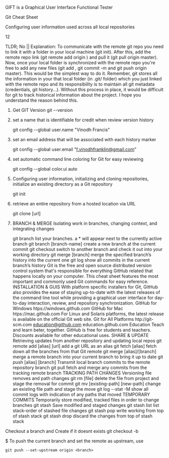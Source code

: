 GIFT is a Graphical User Interface Functional Tester

Git Cheat Sheet

Configuring user information used across all local repositories

12


TLDR; No || Explanation: To communicate with the remote git repo you need to link it with a folder in your local machine (git init). After this, add the remote repo link (git remote add origin <URL>) and pull it (git pull origin master). Now, once your local folder is synchronized with the remote repo you're free to add any new files (git add <file>, git commit -m <message> and git push origin master). This would be the simplest way to do it. Remember, git stores all the information in your that local folder (in .git/ folder) which you just linked with the remote repo and its responsibility is to maintain all git metadata (credentials, git history...). Without this process in place, it would be difficult for git to track historical information about the project. I hope you understand the reason behind this.
	
	

1. Get GIT Version
	git --version
	
3. set a name that is identifiable for credit when review version history

	git config --global user.name "Vinodh Francis"

2. set an email address that will be associated with each history marker
	
	git config --global user.email "f.vinodhfranklin@gmail.com"

3. set automatic command line coloring for Git for easy reviewing

	git config --global color.ui auto

4. Configuring user information, initializing and cloning repositories, initialize an existing directory as a Git repository

	git init

5. retrieve an entire repository from a hosted location via URL

	git clone [url]

6. BRANCH & MERGE Isolating work in branches, changing context, and integrating changes
	
	git branch
list your branches. a * will appear next to the currently active branch
git branch [branch-name]
create a new branch at the current commit
git checkout
switch to another branch and check it out into your working directory
git merge [branch]
merge the specified branch’s history into the current one
git log
show all commits in the current branch’s history
Git is the free and open source distributed version control system that's responsible for everything GitHub
related that happens locally on your computer. This cheat sheet features the most important and commonly
used Git commands for easy reference.
INSTALLATION & GUIS
With platform specific installers for Git, GitHub also provides the
ease of staying up-to-date with the latest releases of the command
line tool while providing a graphical user interface for day-to-day
interaction, review, and repository synchronization.
GitHub for Windows
htps://windows.github.com
GitHub for Mac
htps://mac.github.com
For Linux and Solaris platforms, the latest release is available on
the official Git web site.
Git for All Platforms
htp://git-scm.com
education@github.com
education.github.com
Education
Teach and learn beter, together. GitHub is free for students and teachers. Discounts available for other educational uses.
SHARE & UPDATE
Retrieving updates from another repository and updating local repos
git remote add [alias] [url]
add a git URL as an alias
git fetch [alias]
fetch down all the branches from that Git remote
git merge [alias]/[branch]
merge a remote branch into your current branch to bring it up to date
git push [alias] [branch]
Transmit local branch commits to the remote repository branch
git pull
fetch and merge any commits from the tracking remote branch
TRACKING PATH CHANGES
Versioning file removes and path changes
git rm [file]
delete the file from project and stage the removal for commit
git mv [existing-path] [new-path]
change an existing file path and stage the move
git log --stat -M
show all commit logs with indication of any paths that moved TEMPORARY COMMITS
Temporarily store modified, tracked files in order to change branches
git stash
Save modified and staged changes
git stash list
list stack-order of stashed file changes
git stash pop
write working from top of stash stack
git stash drop
discard the changes from top of stash stack

Checkout a branch and Create if it doesnt exists
	git checkout -b <branch>

$ To push the current branch and set the remote as upstream, use

    git push --set-upstream origin <branch>


